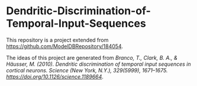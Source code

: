 # Dendritic-Discrimination-of-Temporal-Input-Sequences

This repository is a project extended from https://github.com/ModelDBRepository/184054.

The ideas of this project are generated from *Branco, T., Clark, B. A., & Häusser, M. (2010). Dendritic discrimination of temporal input sequences in cortical neurons. Science (New York, N.Y.), 329(5999), 1671–1675. https://doi.org/10.1126/science.1189664*.
